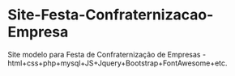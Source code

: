 # Site-Festa-Confraternizacao-Empresa
 Site modelo para Festa de Confraternização de Empresas - html+css+php+mysql+JS+Jquery+Bootstrap+FontAwesome+etc.
